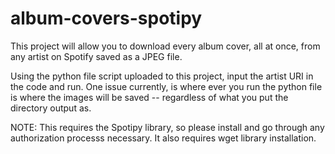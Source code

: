 # album-covers-spotipy
This project will allow you to download every album cover, all at once, from any artist on Spotify saved as a JPEG file.

Using the python file script uploaded to this project, input the artist URI in the code and run. One issue currently, is where ever you run the python file is where the images will be saved -- regardless of what you put the directory output as.

NOTE: This requires the Spotipy library, so please install and go through any authorization processs necessary. It also requires wget library installation.
